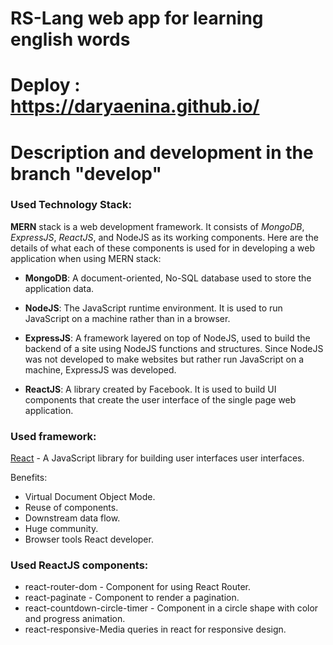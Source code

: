 # RS-Lang web app for learning english words

# Deploy : https://daryaenina.github.io/

# Description and development in the branch "develop"

### Used Technology Stack:

**MERN** stack is a web development framework. It consists of _MongoDB_, _ExpressJS_, _ReactJS_, and NodeJS as its working components. Here are the details of what each of these components is used for in developing a web application when using MERN stack:

-   **MongoDB**: A document-oriented, No-SQL database used to store the application data.

-   **NodeJS**: The JavaScript runtime environment. It is used to run JavaScript on a machine rather than in a browser.

-   **ExpressJS**: A framework layered on top of NodeJS, used to build the backend of a site using NodeJS functions and structures. Since NodeJS was not developed to make websites but rather run JavaScript on a machine, ExpressJS was developed.

-   **ReactJS**: A library created by Facebook. It is used to build UI components that create the user interface of the single page web application.

### Used framework:

[React](https://reactjs.org/) - A JavaScript library for building user interfaces user interfaces.

Benefits:

-   Virtual Document Object Mode.
-   Reuse of components.
-   Downstream data flow.
-   Huge community.
-   Browser tools React developer.

### Used ReactJS components:

-   react-router-dom - Component for using React Router.
-   react-paginate - Component to render a pagination.
-   react-countdown-circle-timer - Component in a circle shape with color and progress animation.
-   react-responsive-Media queries in react for responsive design.
